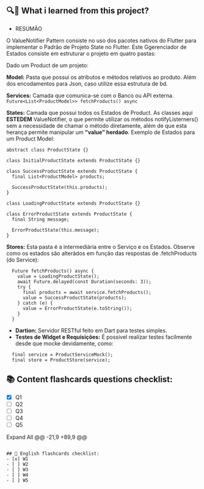 ## 🔍🤔 What i learned from this project?

- RESUMÃO

O ValueNotifier Pattern consiste no uso dos pacotes nativos do Flutter
para implementar o Padrão de Projeto State no Flutter. Este 
Ggerenciador de Estados consiste em estruturar o projeto em quatro pastas:

Dado um Product de um projeto:

**Model:**
Pasta que possui os atributos e métodos relativos ao produto. Além dos encodamentos para Json, caso utilize essa estrutura de bd.

**Services:**
Camada que comunica-se com o Banco ou API externa.
```Future<List<ProductModel>> fetchProducts() async```

**States:**
Camada que possui todos os Estados de Product. As classes aqui **ESTEDEM** ValueNotifier, o que permite utilizar os métodos notifyListerners() sem a necessidade de chamar o método diretamente, além de que esta herança permite manipular um **"value" herdado**.
Exemplo de Estados para um Product Model:
```
abstract class ProductState {}

class InitialProductState extends ProductState {}

class SuccessProductState extends ProductState {
  final List<ProductModel> products;

  SuccessProductState(this.products);
}

class LoadingProductState extends ProductState {}

class ErrorProductState extends ProductState {
  final String message;

  ErrorProductState(this.message);
}
```
**Stores:**
Esta pasta é a intermediária entre o Serviço e os Estados. Observe como os estados são alterádos em função das respostas de .fetchProducts (do Service):
```
  Future fetchProducts() async {
    value = LoadingProductState();
    await Future.delayed(const Duration(seconds: 3));
    try {
      final products = await service.fetchProducts();
      value = SuccessProductState(products);
    } catch (e) {
      value = ErrorProductState(e.toString());
    }
  }
```

- **Dartion:** Servidor RESTful feito em Dart para testes simples.
- **Testes de Widget e Requisições:** É possível realizar testes facilmente desde que mocke devidamente, como:
```
  final service = ProductServiceMock();
  final store = ProductStore(service);  
```

## 📚 Content flashcards questions checklist:
- [x] Q1
- [ ] Q2
- [ ] Q3
- [ ] Q4
- [ ] Q5

Expand All
@@ -21,9 +89,9 @@
```

## 📝 English flashcards checklist:
- [x] W1
- [ ] W2
- [ ] W3
- [ ] W4
- [ ] W5
